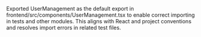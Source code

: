 Exported UserManagement as the default export in frontend/src/components/UserManagement.tsx to enable correct importing in tests and other modules. This aligns with React and project conventions and resolves import errors in related test files.
